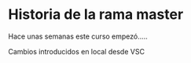 # Historia de la rama master

Hace unas semanas este curso empezó.....

Cambios introducidos en local desde VSC
